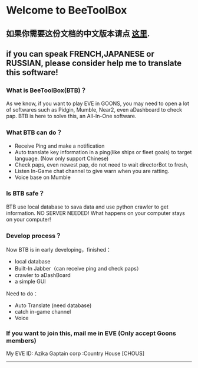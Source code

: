 # Welcome to BeeToolBox

## 如果你需要这份文档的中文版本请点 [这里](https://github.com/Hallows/BeeToolbox/blob/master/README.md "this").

## if you can speak FRENCH,JAPANESE or RUSSIAN, please consider help me to translate this software!

### What is BeeToolBox(BTB)？
As we know, if you want to play EVE in GOONS, you may need to open a lot of softwares such as Pidgin, Mumble, Near2, even aDashboard to check pap. BTB is here to solve this, an All-In-One software.

### What BTB can do？
- Receive Ping and make a notification
- Auto translate key information in a ping(like ships or fleet goals) to target language. (Now only support Chinese) 
- Check paps, even newest pap, do not need to wait directorBot to fresh,
- Listen In-Game chat channel to give warn when you are ratting.
- Voice base on Mumble

### Is BTB safe？
BTB use local database to sava data and use python crawler to get information. NO SERVER NEEDED!
What happens on your computer stays on your computer!

### Develop process？
Now BTB is in early developing，finished：
- local database
- Built-In Jabber（can receive ping and check paps）
- crawler to aDashBoard
- a simple GUI

Need to do：
- Auto Translate (need database)
- catch in-game channel
- Voice

### If you want to join this, mail me in EVE (Only accept Goons members)
My EVE ID: Azika Gaptain
corp :Country House [CHOUS]

----
